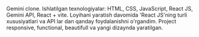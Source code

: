 Gemini clone.
Ishlatilgan texnologiyalar: HTML, CSS, JavaScript, React JS, Gemini API, React + vite.
Loyihani yaratish davomida 'React JS'ning turli xususiyatlari va API lar dan qanday foydalanishni o'rgandim.
Project responsive, functional, beautifull va yangi dizaynda yaratilgan.

